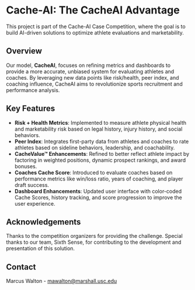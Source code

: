 # Cache-AI: The CacheAI Advantage

This project is part of the Cache-AI Case Competition, where the goal is to build AI-driven solutions to optimize athlete evaluations and marketability.

## Overview

Our model, **CacheAI**, focuses on refining metrics and dashboards to provide a more accurate, unbiased system for evaluating athletes and coaches. By leveraging new data points like risk/health, peer index, and coaching influence, CacheAI aims to revolutionize sports recruitment and performance analysis.

## Key Features

- **Risk + Health Metrics**: Implemented to measure athlete physical health and marketability risk based on legal history, injury history, and social behaviors.
- **Peer Index**: Integrates first-party data from athletes and coaches to rate athletes based on sideline behaviors, leadership, and coachability.
- **CacheValue™ Enhancements**: Refined to better reflect athlete impact by factoring in weighted positions, dynamic prospect rankings, and award bonuses.
- **Coaches Cache Score**: Introduced to evaluate coaches based on performance metrics like win/loss ratio, years of coaching, and player draft success.
- **Dashboard Enhancements**: Updated user interface with color-coded Cache Scores, history tracking, and score progression to improve the user experience.


## Acknowledgements

Thanks to the competition organizers for providing the challenge. Special thanks to our team, Sixth Sense, for contributing to the development and presentation of this solution.

## Contact

Marcus Walton - [mawalton@marshall.usc.edu](mailto:mawalton@marshall.usc.edu)


